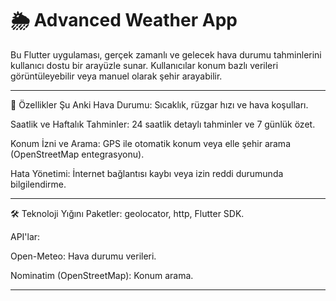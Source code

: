 # 🌦️ Advanced Weather App

Bu Flutter uygulaması, gerçek zamanlı ve gelecek hava durumu tahminlerini kullanıcı dostu bir arayüzle sunar. Kullanıcılar konum bazlı verileri görüntüleyebilir veya manuel olarak şehir arayabilir.

-----------------------------------------------------------------------------------

📌 Özellikler
Şu Anki Hava Durumu: Sıcaklık, rüzgar hızı ve hava koşulları.

Saatlik ve Haftalık Tahminler: 24 saatlik detaylı tahminler ve 7 günlük özet.

Konum İzni ve Arama: GPS ile otomatik konum veya elle şehir arama (OpenStreetMap entegrasyonu).

Hata Yönetimi: İnternet bağlantısı kaybı veya izin reddi durumunda bilgilendirme.

-----------------------------------------------------------------------------------

🛠️ Teknoloji Yığını
Paketler: geolocator, http, Flutter SDK.

API'lar:

Open-Meteo: Hava durumu verileri.

Nominatim (OpenStreetMap): Konum arama.

-----------------------------------------------------------------------------------

